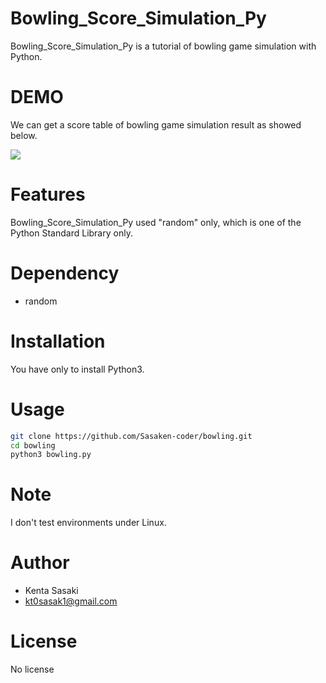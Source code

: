 # Bowling_Score_Simulation_Py

Bowling_Score_Simulation_Py is a tutorial of bowling game simulation with Python.

# DEMO

We can get a score table of bowling game simulation result as showed below.

![](https://github.com/Sasaken-coder/bowling/tree/master/sample/score.png)

# Features

Bowling_Score_Simulation_Py used "random" only, which is one of the Python Standard Library only.

#  Dependency

* random

# Installation

You have only to install Python3.

# Usage

```bash
git clone https://github.com/Sasaken-coder/bowling.git
cd bowling
python3 bowling.py
```

# Note

I don't test environments under Linux.

# Author

* Kenta Sasaki
* kt0sasak1@gmail.com

# License

No license